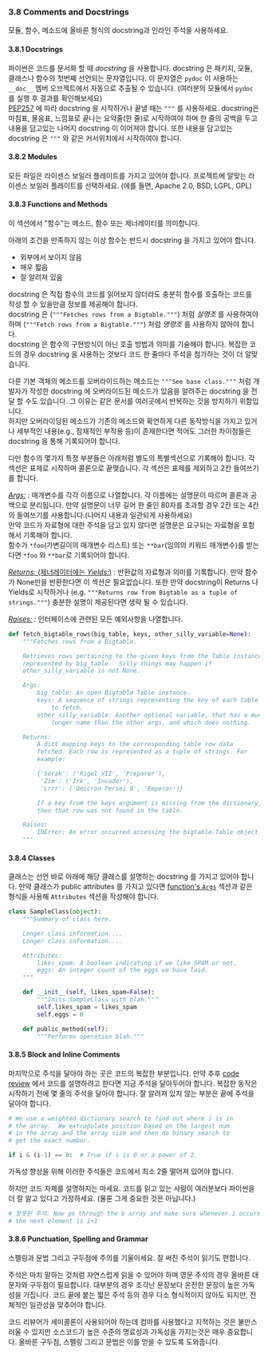 <a id="s3.8-comments"></a>
<a id="comments"></a>
### 3.8 Comments and Docstrings

모듈, 함수, 메소드에 올바른 형식의 docstring과 인라인 주석을 사용하세요.  

<a id="s3.8.1-comments-in-doc-strings"></a>
<a id="comments-in-doc-strings"></a>
#### 3.8.1 Docstrings

파이썬은 코드를 문서화 할 때 _docstring_ 을 사용합니다.
docstring 은 패키지, 모듈, 클래스나 함수의 첫번째 선언되는 문자열입니다.
이 문자열은 `pydoc` 이 사용하는 `__doc__` 멤버 오브젝트에서 자동으로 추출될 수 있습니다.
(여러분의 모듈에서 `pydoc` 를 실행 후 결과를 확인해보세요)  
[PEP257](https://www.google.com/url?sa=D&q=http://www.python.org/dev/peps/pep-0257/) 에 따라 docstring 을 시작하거나 끝낼 때는 `"""` 를 사용하세요.
docstring은 마침표, 물음표, 느낌표로 끝나는 요약줄(한 줄)로 시작하여야 하며 한 줄의 공백을 두고 내용을 담고있는 나머지 docstring 이 이어져야 합니다.
또한 내용을 담고있는 docstring 은 `"""` 와 같은 커서위치에서 시작하여야 합니다.  

<a id="s3.8.2-comments-in-modules"></a>
<a id="comments-in-modules"></a>
#### 3.8.2 Modules

모든 파일은 라이센스 보일러 플레이트를 가지고 있어야 합니다.
프로젝트에 알맞는 라이센스 보일러 플레이트를 선택하세요.
(에를 들면, Apache 2.0, BSD, LGPL, GPL)

<a id="s3.8.3-functions-and-methods"></a>
<a id="functions-and-methods"></a>
#### 3.8.3 Functions and Methods

이 섹션에서 "함수"는 메소드, 함수 또는 제너레이터를 의미합니다.  

아래의 조건을 만족하지 않는 이상 함수는 반드시 docstring 을 가지고 있어야 합니다.  
-   외부에서 보이지 않음
-   매우 짧음
-   잘 알려져 있음

docstring 은 직접 함수의 코드를 읽어보지 않더라도 충분히 함수를 호출하는 코드를 작성 할 수 있을만큼 정보를 제공해야 합니다.  
docstring 은 (`"""Fetches rows from a Bigtable."""`) 처럼 *설명조* 를 사용하여야 하며 (`"""Fetch rows from a Bigtable."""`) 처럼 *명령조* 를 사용하지 않아야 합니다.  
docstring 은 함수의 구현방식이 아닌 호출 방법과 의미를 기술해야 합니다.
복잡한 코드의 경우 docstring 을 사용하는 것보다 코드 한 줄마다 주석을 첨가하는 것이 더 알맞습니다.  

다른 기본 객체의 메소드를 오버라이드하는 메소드는 `"""See base class."""` 처럼 
개발자가 작성한 docstring 에 오버라이드된 메소드가 있음을 알려주는 docstring 을 전달 할 수도 있습니다. 
그 이유는 같은 문서를 여러곳에서 반복하는 것을 방지하기 위함입니다.  
하지만 오버라이딩된 메소드가 기존의 메소드와 확연하게 다른 동작방식을 가지고 있거나 세부적인 내용(e.g., 잠재적인 부작용 등)이 존재한다면
적어도 그러한 차이점들은 docstring 을 통해 기록되어야 합니다.  

다만 함수의 몇가지 특정 부분들은 아래처럼 별도의 특별섹션으로 기록해야 합니다.
각 섹션은 표제로 시작하며 콜론으로 끝맺습니다.
각 섹션은 표제를 제외하고 2칸 들여쓰기를 합니다.  

<a id="doc-function-args"></a>
[*Args:*](#doc-function-args)
:   매개변수를 각각 이름으로 나열합니다. 각 이름에는 설명문이 따르며 콜론과 공백으로 분리됩니다.
만약 설명문이 너무 길어 한 줄인 80자를 초과할 경우 2칸 또는 4칸의 들여쓰기를 사용합니다.(나머지 내용과 일관되게 사용하세요)<br>
만약 코드가 자료형에 대한 주석을 담고 있지 않다면 설명문은 요구되는 자료형을 포함해서 기록해야 합니다.<br>
함수가 `*foo`(가변길이의 매개변수 리스트) 또는 `**bar`(임의의 키워드 매개변수)를 받는다면 `*foo` 와 `**bar`로 기록되어야 합니다.

<a id="doc-function-returns"></a>
[*Returns:* (제너레이터에는 *Yields:*)](#doc-function-returns)
:   반환값의 자료형과 의미를 기록합니다. 만약 함수가 None만을 반환한다면 이 섹션은 필요없습니다.
또한 만약 docstring이 Returns 나 Yields로 시작하거나
(e.g. `"""Returns row from Bigtable as a tuple of strings."""`) 충분한 설명이 제공된다면
생략 될 수 있습니다.

<a id="doc-function-raises"></a>
[*Raises:*](#doc-function-raises)
:   인터페이스에 관련된 모든 예외사항을 나열합니다.  

```python
def fetch_bigtable_rows(big_table, keys, other_silly_variable=None):
    """Fetches rows from a Bigtable.

    Retrieves rows pertaining to the given keys from the Table instance
    represented by big_table.  Silly things may happen if
    other_silly_variable is not None.

    Args:
        big_table: An open Bigtable Table instance.
        keys: A sequence of strings representing the key of each table row
            to fetch.
        other_silly_variable: Another optional variable, that has a much
            longer name than the other args, and which does nothing.

    Returns:
        A dict mapping keys to the corresponding table row data
        fetched. Each row is represented as a tuple of strings. For
        example:

        {'Serak': ('Rigel VII', 'Preparer'),
         'Zim': ('Irk', 'Invader'),
         'Lrrr': ('Omicron Persei 8', 'Emperor')}

        If a key from the keys argument is missing from the dictionary,
        then that row was not found in the table.

    Raises:
        IOError: An error occurred accessing the bigtable.Table object.
    """
```

<a id="s3.8.4-comments-in-classes"></a>
<a id="comments-in-classes"></a>
#### 3.8.4 Classes

클래스는 선언 바로 아래에 해당 클래스를 설명하는 docstring 를 가지고 있어야 합니다.
만약 클래스가 public attributes 를 가지고 있다면 [function's `Args`](#doc-function-args) 섹션과 같은 형식을 사용해
`Attributes` 섹션을 작성해야 합니다.

```python
class SampleClass(object):
    """Summary of class here.

    Longer class information....
    Longer class information....

    Attributes:
        likes_spam: A boolean indicating if we like SPAM or not.
        eggs: An integer count of the eggs we have laid.
    """

    def __init__(self, likes_spam=False):
        """Inits SampleClass with blah."""
        self.likes_spam = likes_spam
        self.eggs = 0

    def public_method(self):
        """Performs operation blah."""
```

<a id="comments-in-block-and-inline"></a>
<a id="s3.8.5-comments-in-block-and-inline"></a>
#### 3.8.5 Block and Inline Comments

마지막으로 주석을 달아야 하는 곳은 코드의 복잡한 부분입니다. 만약 추후 [code review](http://en.wikipedia.org/wiki/Code_review)
에서 코드를 설명하려고 한다면 지금 주석을 달아두어야 합니다.
복잡한 동작은 시작하기 전에 몇 줄의 주석을 달아야 합니다.
잘 알려져 있지 않는 부분은 끝에 주석을 달아야 합니다.  

```python
# We use a weighted dictionary search to find out where i is in
# the array.  We extrapolate position based on the largest num
# in the array and the array size and then do binary search to
# get the exact number.

if i & (i-1) == 0:  # True if i is 0 or a power of 2.
```

가독성 향상을 위해 이러한 주석들은 코드에서 최소 2줄 떨어져 있어야 합니다.  

하지만 코드 자체를 설명하지는 마세요. 
코드를 읽고 있는 사람이 여러분보다 파이썬을 더 잘 알고 있다고 가정하세요.
(물론 그게 중요한 것은 아닙니다.)  


```python
# 잘못된 주석: Now go through the b array and make sure whenever i occurs
# the next element is i+1
```

<!-- The next section is copied from the C++ style guide. -->
<a id="s3.8.6-punctuation-spelling-and-grammar"></a>
<a id="punctuation-spelling-and-grammar"></a>
#### 3.8.6 Punctuation, Spelling and Grammar

스펠링과 문법 그리고 구두점에 주의를 기울이세요. 잘 써진 주석이 읽기도 편합니다.  

주석은 마치 말하는 것처럼 자연스럽게 읽을 수 있어야 하며 영문 주석의 경우 올바른 대문자와 구두점이 필요합니다. 
대부분의 경우 조각난 문장보다 온전한 문장이 높은 가독성을 가집니다.
코드 끝에 붙는 짧은 주석 등의 경우 다소 형식적이지 않아도 되지만, 전체적인 일관성을 맞추어야 합니다.  

코드 리뷰어가 세미콜론이 사용되어야 하는데 컴마를 사용했다고 지적하는 것은 불만스러울 수 있지만
소스코드가 높은 수준의 명료성과 가독성을 가지는것은 매우 중요합니다.
올바른 구두점, 스펠링 그리고 문법은 이를 얻을 수 있도록 도와줍니다.  
